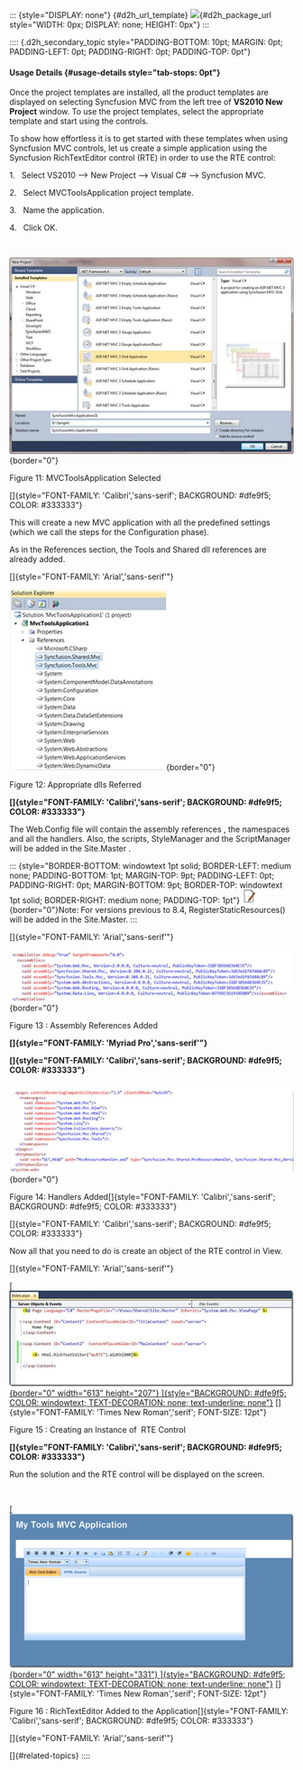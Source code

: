 ::: {style="DISPLAY: none"}
[](ms-xhelp:///?Id=d2h_url_template){#d2h_url_template} ![](!package_url!){#d2h_package_url style="WIDTH: 0px; DISPLAY: none; HEIGHT: 0px"}
:::

:::: {.d2h_secondary_topic style="PADDING-BOTTOM: 10pt; MARGIN: 0pt; PADDING-LEFT: 0pt; PADDING-RIGHT: 0pt; PADDING-TOP: 0pt"}
#### Usage Details {#usage-details style="tab-stops: 0pt"}

Once the project templates are installed, all the product templates are displayed on selecting Syncfusion MVC from the left tree of **VS2010 New Project** window. To use the project templates, select the appropriate template and start using the controls.

To show how effortless it is to get started with these templates when using Syncfusion MVC controls, let us create a simple application using the Syncfusion RichTextEditor control (RTE) in order to use the RTE control:

1.   Select VS2010 \--\> New Project --\> Visual C# --\> Syncfusion MVC.

2.   Select MVCToolsApplication project template.

3.   Name the application.

4.   Click OK.

 

![](ImagesExt/image106_16.jpg){border="0"}

Figure 11: MVCToolsApplication Selected

[]{style="FONT-FAMILY: 'Calibri','sans-serif'; BACKGROUND: #dfe9f5; COLOR: #333333"} 

This will create a new MVC application with all the predefined settings (which we call the steps for the Configuration phase).

As in the References section, the Tools and Shared dll references are already added.

[]{style="FONT-FAMILY: 'Arial','sans-serif'"} 

![](ImagesExt/image106_17.jpg){border="0"}

Figure 12: Appropriate dlls Referred

**[]{style="FONT-FAMILY: 'Calibri','sans-serif'; BACKGROUND: #dfe9f5; COLOR: #333333"}**  

The Web.Config file will contain the assembly references , the namespaces and all the handlers. Also, the scripts, StyleManager and the ScriptManager will be added in the Site.Master .

::: {style="BORDER-BOTTOM: windowtext 1pt solid; BORDER-LEFT: medium none; PADDING-BOTTOM: 1pt; MARGIN-TOP: 9pt; PADDING-LEFT: 0pt; PADDING-RIGHT: 0pt; MARGIN-BOTTOM: 9pt; BORDER-TOP: windowtext 1pt solid; BORDER-RIGHT: medium none; PADDING-TOP: 1pt"}
![](ImagesExt/image106_5.jpg){border="0"}Note: For versions previous to 8.4, RegisterStaticResources() will be added in the Site.Master.
:::

[]{style="FONT-FAMILY: 'Arial','sans-serif'"} 

![](ImagesExt/image106_18.jpg){border="0"}

Figure 13 : Assembly References Added

**[]{style="FONT-FAMILY: 'Myriad Pro','sans-serif'"}**  

**[]{style="FONT-FAMILY: 'Calibri','sans-serif'; BACKGROUND: #dfe9f5; COLOR: #333333"}**  

![](ImagesExt/image106_19.jpg){border="0"}

Figure 14: Handlers Added[]{style="FONT-FAMILY: 'Calibri','sans-serif'; BACKGROUND: #dfe9f5; COLOR: #333333"}

[]{style="FONT-FAMILY: 'Calibri','sans-serif'; BACKGROUND: #dfe9f5; COLOR: #333333"} 

Now all that you need to do is create an object of the RTE control in View.

[]{style="FONT-FAMILY: 'Arial','sans-serif'"} 

[[ ![Description: clip_image009](ImagesExt/image106_20.jpg){border="0" width="613" height="207"} ]{style="BACKGROUND: #dfe9f5; COLOR: windowtext; TEXT-DECORATION: none; text-underline: none"}](http://www.syncfusion.com/blogs/image.axd?picture=clip_image009.jpg) []{style="FONT-FAMILY: 'Times New Roman','serif'; FONT-SIZE: 12pt"}

Figure 15 : Creating an Instance of  RTE Control

**[]{style="FONT-FAMILY: 'Calibri','sans-serif'; BACKGROUND: #dfe9f5; COLOR: #333333"}**  

Run the solution and the RTE control will be displayed on the screen.

 

[[ ![Description: clip_image010](ImagesExt/image106_21.png){border="0" width="613" height="331"} ]{style="BACKGROUND: #dfe9f5; COLOR: windowtext; TEXT-DECORATION: none; text-underline: none"}](http://www.syncfusion.com/blogs/image.axd?picture=clip_image010_1.png) []{style="FONT-FAMILY: 'Times New Roman','serif'; FONT-SIZE: 12pt"}

Figure 16 : RichTextEditor Added to the Application[]{style="FONT-FAMILY: 'Calibri','sans-serif'; BACKGROUND: #dfe9f5; COLOR: #333333"}

[]{style="FONT-FAMILY: 'Arial','sans-serif'"} 

[]{#related-topics}
::::
